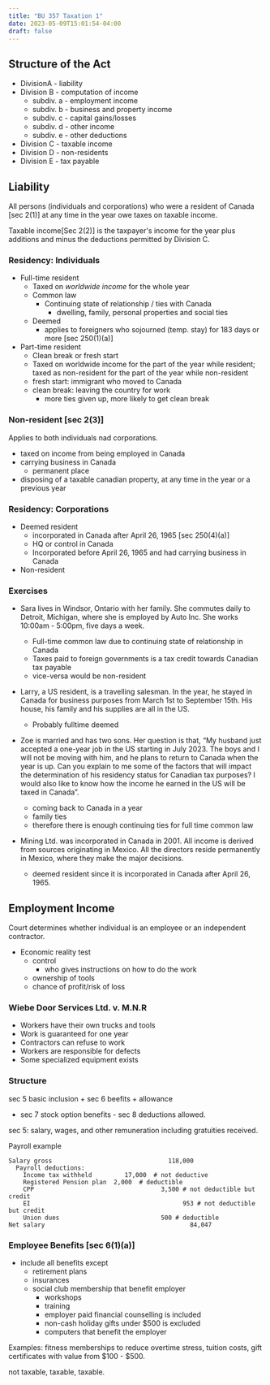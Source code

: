 ```yaml
---
title: "BU 357 Taxation 1"
date: 2023-05-09T15:01:54-04:00
draft: false
---
```


## Structure of the Act

- DivisionA - liability
- Division B - computation of income
  - subdiv. a - employment income
  - subdiv. b - business and property income
  - subdiv. c - capital gains/losses
  - subdiv. d - other income
  - subdiv. e - other deductions
- Division C - taxable income
- Division D - non-residents
- Division E - tax payable

## Liability

All persons (individuals and corporations) who were a resident of Canada \[sec 2(1)] at any time in the year owe taxes on taxable income.

Taxable income\[Sec 2(2)] is the taxpayer's income for the year plus additions and minus the deductions permitted by Division C.

### Residency: Individuals

- Full-time resident
  - Taxed on _worldwide income_ for the whole year
  - Common law
    - Continuing state of relationship / ties with Canada
      - dwelling, family, personal properties and social ties
  - Deemed
    - applies to foreigners who sojourned (temp. stay) for 183 days or more \[sec 250(1)(a)]
- Part-time resident
  - Clean break or fresh start
  - Taxed on worldwide income for the part of the year while resident; taxed as non-resident for the part of the year while non-resident
  - fresh start: immigrant who moved to Canada
  - clean break: leaving the country for work
    - more ties given up, more likely to get clean break

### Non-resident \[sec 2(3)]

Applies to both individuals nad corporations.

- taxed on income from being employed in Canada
- carrying business in Canada
  - permanent place
- disposing of a taxable canadian property, at any time in the year or a previous year

### Residency: Corporations

- Deemed resident
  - incorporated in Canada after April 26, 1965 \[sec 250(4)(a)]
  - HQ or control in Canada
  - Incorporated before April 26, 1965 and had carrying business in Canada
- Non-resident

### Exercises

- Sara lives in Windsor, Ontario with her family. She commutes daily to Detroit, Michigan, where she is employed by Auto Inc. She works 10:00am - 5:00pm, five days a week.
  - Full-time common law due to continuing state of relationship in Canada
  - Taxes paid to foreign governments is a tax credit towards Canadian tax payable
  - vice-versa would be non-resident

- Larry, a US resident, is a travelling salesman. In the
year, he stayed in Canada for business purposes from
March 1st to September 15th. His house, his family
and his supplies are all in the US.
  - Probably fulltime deemed

- Zoe is married and has two sons. Her question is that,
“My husband just accepted a one-year job in the US starting in
July 2023. The boys and I will not be moving with him, and he
plans to return to Canada when the year is up. Can you explain
to me some of the factors that will impact the determination of
his residency status for Canadian tax purposes? I would also
like to know how the income he earned in the US will be taxed
in Canada”.
  - coming back to Canada in a year
  - family ties
  - therefore there is enough continuing ties for full time common law

- Mining Ltd. was incorporated in Canada in 2001. All income
is derived from sources originating in Mexico. All the directors
reside permanently in Mexico, where they make the major
decisions.
  - deemed resident since it is incorporated in Canada after April 26, 1965.

## Employment Income

Court determines whether individual is an employee or an independent contractor.

- Economic reality test
  - control
    - who gives instructions on how to do the work
  - ownership of tools
  - chance of profit/risk of loss

### Wiebe Door Services Ltd. v. M.N.R

- Workers have their own trucks and tools
- Work is guaranteed for one year
- Contractors can refuse to work
- Workers are responsible for defects
- Some specialized equipment exists

### Structure

sec 5 basic inclusion + sec 6 beefits + allowance
+ sec 7 stock option benefits - sec 8 deductions allowed.

sec 5: salary, wages, and other remuneration including gratuities received.

Payroll example

```text
Salary gross                                118,000
  Payroll deductions:
    Income tax withheld         17,000  # not deductive
    Registered Pension plan  2,000  # deductible
    CPP                                   3,500 # not deductible but credit
    EI                                          953 # not deductible but credit
    Union dues                            500 # deductible
Net salary                                        84,047
```

### Employee Benefits \[sec 6(1)(a)]

- include all benefits except
  - retirement plans
  - insurances
  - social club membership that benefit employer
    - workshops
    - training
    - employer paid financial counselling is included
    - non-cash holiday gifts under $500 is excluded
    - computers that benefit the employer

Examples: fitness memberships to reduce overtime stress, tuition costs,
gift certificates with value from $100 - $500.

not taxable, taxable, taxable.
